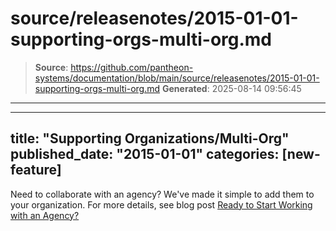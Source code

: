 # source/releasenotes/2015-01-01-supporting-orgs-multi-org.md

> **Source**: https://github.com/pantheon-systems/documentation/blob/main/source/releasenotes/2015-01-01-supporting-orgs-multi-org.md
> **Generated**: 2025-08-14 09:56:45

---

---
title: "Supporting Organizations/Multi-Org"
published_date: "2015-01-01"
categories: [new-feature]
---
Need to collaborate with an agency? We've made it simple to add them to your organization. For more details, see blog post [Ready to Start Working with an Agency?](https://www.getpantheon.com/blog/ready-start-working-agency-thats-now-incredibly-simple)
